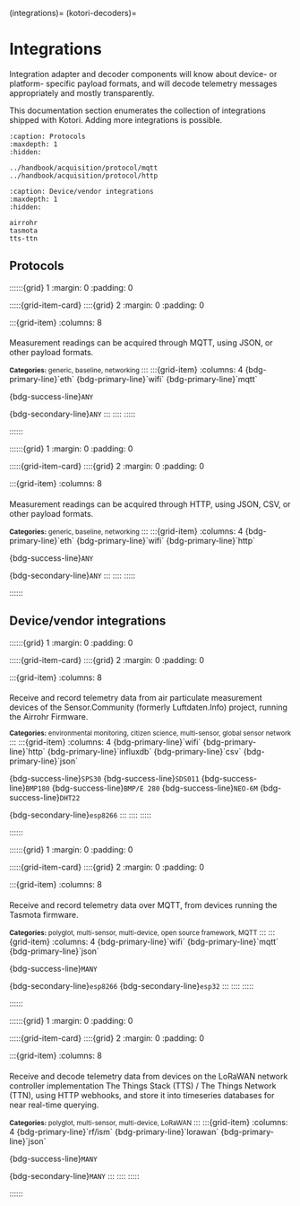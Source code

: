 (integrations)=
(kotori-decoders)=
# Integrations

Integration adapter and decoder components will know about device- or platform-
specific payload formats, and will decode telemetry messages appropriately and
mostly transparently.

This documentation section enumerates the collection of integrations shipped
with Kotori. Adding more integrations is possible.


```{toctree}
:caption: Protocols
:maxdepth: 1
:hidden:

../handbook/acquisition/protocol/mqtt
../handbook/acquisition/protocol/http
```

```{toctree}
:caption: Device/vendor integrations
:maxdepth: 1
:hidden:

airrohr
tasmota
tts-ttn
```


## Protocols

::::::{grid} 1
:margin: 0
:padding: 0

:::::{grid-item-card}
::::{grid} 2
:margin: 0
:padding: 0

:::{grid-item}
:columns: 8
#### [](#daq-mqtt)

Measurement readings can be acquired through MQTT, using JSON, or other payload formats.

<small>
<strong>Categories:</strong> generic, baseline, networking
</small>
:::
:::{grid-item}
:columns: 4
{bdg-primary-line}`eth` {bdg-primary-line}`wifi` {bdg-primary-line}`mqtt`

{bdg-success-line}`ANY` 

{bdg-secondary-line}`ANY`
:::
::::
:::::

::::::


::::::{grid} 1
:margin: 0
:padding: 0

:::::{grid-item-card}
::::{grid} 2
:margin: 0
:padding: 0

:::{grid-item}
:columns: 8
#### [](#daq-http)

Measurement readings can be acquired through HTTP, using JSON, CSV, or other payload formats.

<small>
<strong>Categories:</strong> generic, baseline, networking
</small>
:::
:::{grid-item}
:columns: 4
{bdg-primary-line}`eth` {bdg-primary-line}`wifi` {bdg-primary-line}`http`

{bdg-success-line}`ANY` 

{bdg-secondary-line}`ANY`
:::
::::
:::::

::::::



## Device/vendor integrations

::::::{grid} 1
:margin: 0
:padding: 0

:::::{grid-item-card}
::::{grid} 2
:margin: 0
:padding: 0

:::{grid-item}
:columns: 8
#### [](#integration-airrohr)

Receive and record telemetry data from air particulate measurement devices of the
Sensor.Community (formerly Luftdaten.Info) project, running the Airrohr Firmware.

<small>
<strong>Categories:</strong> environmental monitoring, citizen science, multi-sensor,
global sensor network
</small>
:::
:::{grid-item}
:columns: 4
{bdg-primary-line}`wifi` {bdg-primary-line}`http` {bdg-primary-line}`influxdb` {bdg-primary-line}`csv` {bdg-primary-line}`json`

{bdg-success-line}`SPS30` {bdg-success-line}`SDS011` {bdg-success-line}`BMP180` {bdg-success-line}`BMP/E 280` {bdg-success-line}`NEO-6M` {bdg-success-line}`DHT22` 

{bdg-secondary-line}`esp8266`
:::
::::
:::::

::::::


::::::{grid} 1
:margin: 0
:padding: 0

:::::{grid-item-card}
::::{grid} 2
:margin: 0
:padding: 0

:::{grid-item}
:columns: 8
#### [](#integration-tasmota)

Receive and record telemetry data over MQTT, from devices running the Tasmota firmware.

<small>
<strong>Categories:</strong> polyglot, multi-sensor, multi-device, open source framework, MQTT
</small>
:::
:::{grid-item}
:columns: 4
{bdg-primary-line}`wifi` {bdg-primary-line}`mqtt` {bdg-primary-line}`json`

{bdg-success-line}`MANY`

{bdg-secondary-line}`esp8266` {bdg-secondary-line}`esp32`
:::
::::
:::::

::::::


::::::{grid} 1
:margin: 0
:padding: 0

:::::{grid-item-card}
::::{grid} 2
:margin: 0
:padding: 0

:::{grid-item}
:columns: 8
#### [](#integration-tts-ttn)

Receive and decode telemetry data from devices on the LoRaWAN network controller
implementation The Things Stack (TTS) / The Things Network (TTN), using HTTP
webhooks, and store it into timeseries databases for near real-time querying.

<small>
<strong>Categories:</strong> polyglot, multi-sensor, multi-device, LoRaWAN
</small>
:::
:::{grid-item}
:columns: 4
{bdg-primary-line}`rf/ism` {bdg-primary-line}`lorawan` {bdg-primary-line}`json`

{bdg-success-line}`MANY`

{bdg-secondary-line}`MANY`
:::
::::
:::::

::::::
